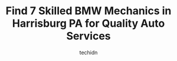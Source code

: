 ---
layout: ampstory
image: https://images.unsplash.com/photo-1610205296127-02e7366806e4?ixlib=rb-4.0.3&ixid=MnwxMjA3fDB8MHxwaG90by1wYWdlfHx8fGVufDB8fHx8&auto=format&fit=crop&w=640&h=853&q=80
author: techidn
featured: false
description: If youre in need of trustworthy and skilled BMW Mechanic in Harrisburg PA, USA, youll be pleased to discover the 7 best BMW Mechanic in town. Their expertise and commitment to customer sat
title: Find 7 Skilled BMW Mechanics in Harrisburg PA for Quality Auto Services
cover:
   title: Find 7 Skilled BMW Mechanics in Harrisburg PA for Quality Auto Services
   subtitle: Rickpate
   background: https://images.unsplash.com/photo-1610205296127-02e7366806e4?ixlib=rb-4.0.3&ixid=MnwxMjA3fDB8MHxwaG90by1wYWdlfHx8fGVufDB8fHx8&auto=format&fit=crop&w=640&h=853&q=80

pages: 
 - layout: thirds
   top: <h1>#1 JG Auto Tire Service LLC</h1>
   bottom: "<p>Not sure of service... we were there at 9 am and left after making 2 phone calls to get 4 new tires at Family tires corp. JG did come back with a quote for brakes and rot</p>"
   background: https://www.knot35.com/toplist/wp-content/uploads/2023/06/best-bmw-mechanic-1-in-harrisburg-pa-1685837158.jpeg
   backgroundblur: true
 - layout: thirds
   top: <h1>#2 VO Automotive</h1>
   bottom: "<p>2825 Rudy Rd, Harrisburg, PA 17104, United States</p>"
   background: https://www.knot35.com/toplist/wp-content/uploads/2023/06/best-bmw-mechanic-2-in-harrisburg-pa-1685837159.jpeg
   cta:
      link: https://www.knot35.com/toplist/find-7-skilled-bmw-mechanics-in-harrisburg-pa-for-quality-auto-services/
      text: Find 7 Skilled BMW Mechanics in Harrisburg PA for Quality Auto Services
 - layout: thirds
   top: <h1>#3 D H Auto Repair</h1>
   bottom: "<p>1740 S Cameron St, Harrisburg, PA 17104, United States</p>"
   background: https://www.knot35.com/toplist/wp-content/uploads/2023/06/best-bmw-mechanic-3-in-harrisburg-pa-1685837159.jpeg
   cta:
      link: https://www.knot35.com/toplist/find-7-skilled-bmw-mechanics-in-harrisburg-pa-for-quality-auto-services/
      text: Find 7 Skilled BMW Mechanics in Harrisburg PA for Quality Auto Services
 - layout: thirds
   top: <h1>#4 KAM Auto Center</h1>
   bottom: "<p>1301 N Cameron St, Harrisburg, PA 17103, United States</p>"
   background: https://images.unsplash.com/photo-1595364397663-fca4f075d796?ixlib=rb-4.0.3&ixid=MnwxMjA3fDB8MHxwaG90by1wYWdlfHx8fGVufDB8fHx8&auto=format&fit=crop&w=640&h=853&q=80
   cta:
      link: https://www.knot35.com/toplist/find-7-skilled-bmw-mechanics-in-harrisburg-pa-for-quality-auto-services/
      text: Find 7 Skilled BMW Mechanics in Harrisburg PA for Quality Auto Services
 - layout: thirds
   top: <h1>#5 European Imports Center</h1>
   bottom: "<p>808 Parkway Dr, Harrisburg, PA 17103, United States</p>"
   background: https://images.unsplash.com/photo-1580610447943-1bfbef5efe07?ixlib=rb-4.0.3&ixid=MnwxMjA3fDB8MHxwaG90by1wYWdlfHx8fGVufDB8fHx8&auto=format&fit=crop&w=640&h=853&q=80
   cta:
      link: https://www.knot35.com/toplist/find-7-skilled-bmw-mechanics-in-harrisburg-pa-for-quality-auto-services/
      text: Find 7 Skilled BMW Mechanics in Harrisburg PA for Quality Auto Services
 - layout: thirds
   top: <h1>#6 Lewis Auto Care Inc.</h1>
   bottom: "<p>700 S Enola Rd, Enola, PA 17025, United States</p>"
   background: https://images.unsplash.com/photo-1527066579998-dbbae57f45ce?ixlib=rb-4.0.3&ixid=MnwxMjA3fDB8MHxwaG90by1wYWdlfHx8fGVufDB8fHx8&auto=format&fit=crop&w=640&h=853&q=80
   cta:
      link: https://www.knot35.com/toplist/find-7-skilled-bmw-mechanics-in-harrisburg-pa-for-quality-auto-services/
      text: Find 7 Skilled BMW Mechanics in Harrisburg PA for Quality Auto Services
 - layout: thirds
   top: <h1>#7 T & L Auto Repair Center</h1>
   bottom: "<p>1901 Derry St, Harrisburg, PA 17104, United States</p>"
   background: https://images.unsplash.com/photo-1515405295579-ba7b45403062?ixlib=rb-4.0.3&ixid=MnwxMjA3fDB8MHxwaG90by1wYWdlfHx8fGVufDB8fHx8&auto=format&fit=crop&w=640&h=853&q=80
   cta:
      link: https://www.knot35.com/toplist/find-7-skilled-bmw-mechanics-in-harrisburg-pa-for-quality-auto-services/
      text: Find 7 Skilled BMW Mechanics in Harrisburg PA for Quality Auto Services
 - layout: thirds
   middle: Continue reading...
   background: https://images.unsplash.com/photo-1536745287225-21d689278fd1?ixlib=rb-4.0.3&ixid=MnwxMjA3fDB8MHxwaG90by1wYWdlfHx8fGVufDB8fHx8&auto=format&fit=crop&w=640&h=853&q=80
   cta:
      link: https://www.knot35.com/toplist/find-7-skilled-bmw-mechanics-in-harrisburg-pa-for-quality-auto-services/
      text: Find 7 Skilled BMW Mechanics in Harrisburg PA for Quality Auto Services
      
---